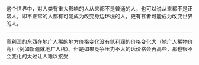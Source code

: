 这个世界中，对人类有重大影响的人从来都不是普通的人，也可以说从来都不是正常人，即不正常的人都有可能成为改变身边环境的人，更有甚者可能成为改变世界的人。
___
高利润的东西在地广人稀的地方价格变化没有低利润的价格变化大（地广人稀物价高）（例如新疆就地广人稀）。但是如果竞争压力不大的话价格会再高些，那也很不会变化的太过让人难以接受